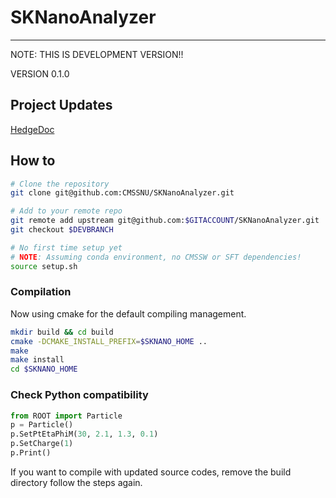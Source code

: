 # SKNanoAnalyzer
---

NOTE: THIS IS DEVELOPMENT VERSION!!

VERSION 0.1.0

## Project Updates
[HedgeDoc](https://demo.hedgedoc.org/VrWRIlceTjO9SPOVLKUNVA?view)

## How to
```bash
# Clone the repository
git clone git@github.com:CMSSNU/SKNanoAnalyzer.git

# Add to your remote repo
git remote add upstream git@github.com:$GITACCOUNT/SKNanoAnalyzer.git
git checkout $DEVBRANCH

# No first time setup yet
# NOTE: Assuming conda environment, no CMSSW or SFT dependencies!
source setup.sh
```

### Compilation
Now using cmake for the default compiling management.
```bash
mkdir build && cd build
cmake -DCMAKE_INSTALL_PREFIX=$SKNANO_HOME ..
make
make install
cd $SKNANO_HOME
```

### Check Python compatibility
```python
from ROOT import Particle
p = Particle()
p.SetPtEtaPhiM(30, 2.1, 1.3, 0.1)
p.SetCharge(1)
p.Print()
```


If you want to compile with updated source codes, remove the build directory follow the steps again.
